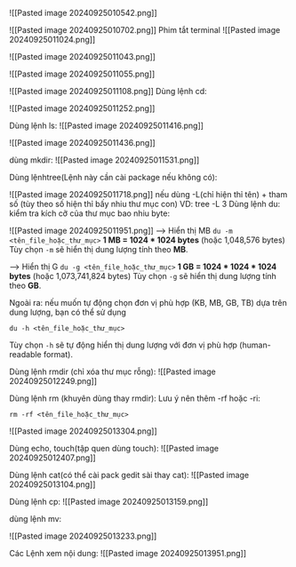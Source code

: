 ![[Pasted image 20240925010542.png]]

![[Pasted image 20240925010702.png]]
Phim tắt terminal
![[Pasted image 20240925011024.png]]

![[Pasted image 20240925011043.png]]

![[Pasted image 20240925011055.png]]

![[Pasted image 20240925011108.png]]
Dùng lệnh cd:

![[Pasted image 20240925011252.png]]

Dùng lệnh ls:
![[Pasted image 20240925011416.png]]

![[Pasted image 20240925011436.png]]

dùng mkdir:
![[Pasted image 20240925011531.png]]

Dùng lệnhtree(Lệnh này cần cài package nếu không có):

![[Pasted image 20240925011718.png]]
nếu dùng -L(chỉ hiện thỉ tên) + tham số (tùy theo số hiện thỉ bấy nhiu thư mục con) VD: tree -L 3
Dùng lệnh du: kiểm tra kích cỡ của thư mục bao nhiu byte:

![[Pasted image 20240925011951.png]]
--> Hiển thị MB
`du -m <tên_file_hoặc_thư_mục>`
**1 MB = 1024 * 1024 bytes** (hoặc 1,048,576 bytes)
Tùy chọn `-m` sẽ hiển thị dung lượng tính theo **MB**.

--> Hiển thị G
`du -g <tên_file_hoặc_thư_mục>`
**1 GB = 1024 * 1024 * 1024 bytes** (hoặc 1,073,741,824 bytes)
Tùy chọn `-g` sẽ hiển thị dung lượng tính theo **GB**.

Ngoài ra: nếu muốn tự động chọn đơn vị phù hợp (KB, MB, GB, TB) dựa trên dung lượng, bạn có thể sử dụng

`du -h <tên_file_hoặc_thư_mục>`

Tùy chọn `-h` sẽ tự động hiển thị dung lượng với đơn vị phù hợp (human-readable format).

Dùng lệnh rmdir (chỉ xóa thư mục rỗng):
![[Pasted image 20240925012249.png]]

Dùng lệnh rm (khuyên dùng thay rmdir):
Lưu ý nên thêm -rf hoặc -ri:

`rm -rf <tên_file_hoặc_thư_mục>`

![[Pasted image 20240925013304.png]]


Dùng echo, touch(tập quen dùng touch):
![[Pasted image 20240925012407.png]]

Dùng lệnh cat(có thể cài pack gedit sài thay cat):
![[Pasted image 20240925013104.png]]

Dùng lệnh cp:
![[Pasted image 20240925013159.png]]

dùng lệnh mv:

![[Pasted image 20240925013233.png]]

Các Lệnh xem nội dung:
![[Pasted image 20240925013951.png]]
